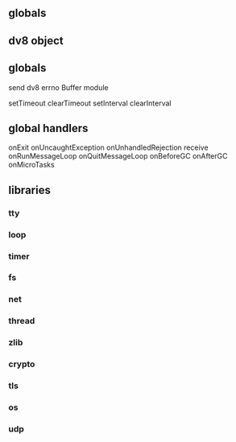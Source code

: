 ## globals

## dv8 object

## globals

send
dv8
errno
Buffer
module

setTimeout
clearTimeout
setInterval
clearInterval

## global handlers
onExit
onUncaughtException
onUnhandledRejection
receive
onRunMessageLoop
onQuitMessageLoop
onBeforeGC
onAfterGC
onMicroTasks

## libraries

### tty
### loop
### timer
### fs
### net
### thread
### zlib
### crypto
### tls
### os
### udp

